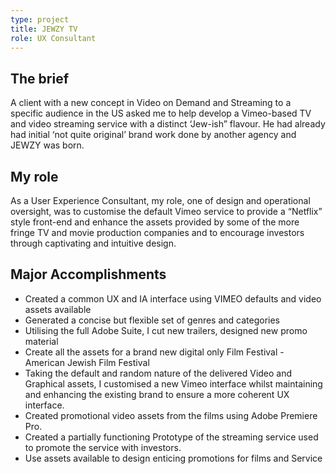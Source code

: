 ```yaml
---
type: project
title: JEWZY TV
role: UX Consultant
---
```


## The brief
A client with a new concept in Video on Demand and Streaming to a specific audience in the US asked me to help develop a Vimeo-based TV and video streaming service with a distinct ‘Jew-ish” flavour. He had already had initial ‘not quite original’ brand work done by another agency and JEWZY was born.


## My role
As a User Experience Consultant, my role, one of design and operational oversight, was to customise the default Vimeo service to provide a “Netflix” style front-end and enhance the assets provided by some of the more fringe TV and movie production companies and to encourage investors through captivating and intuitive design.


## Major Accomplishments
- Created a common UX and IA interface using VIMEO defaults and video assets available
- Generated a concise but flexible set of genres and categories
- Utilising the full Adobe Suite, I cut new trailers, designed new promo material
- Create all the assets for a brand new digital only Film Festival - American Jewish Film Festival
- Taking the default and random nature of the delivered Video and Graphical assets, I customised a new Vimeo interface whilst maintaining and enhancing the existing brand to ensure a more coherent UX interface.
- Created promotional video assets from the films using Adobe Premiere Pro.
- Created a partially functioning Prototype of the streaming service used to promote the service with investors.
- Use assets available to design enticing promotions for films and Service
